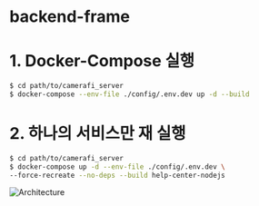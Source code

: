 # backend-frame

# 1. Docker-Compose 실행

```bash
$ cd path/to/camerafi_server
$ docker-compose --env-file ./config/.env.dev up -d --build
```

# 2. 하나의 서비스만 재 실행

```bash
$ cd path/to/camerafi_server
$ docker-compose up -d --env-file ./config/.env.dev \
--force-recreate --no-deps --build help-center-nodejs
```

![Architecture](https://img1.daumcdn.net/thumb/R1280x0/?scode=mtistory2&fname=https%3A%2F%2Fblog.kakaocdn.net%2Fdn%2FTxTdG%2FbtqOSyGYmEf%2FwIUgvw78gX6oI0n9mQ7Bo1%2Fimg.png)
